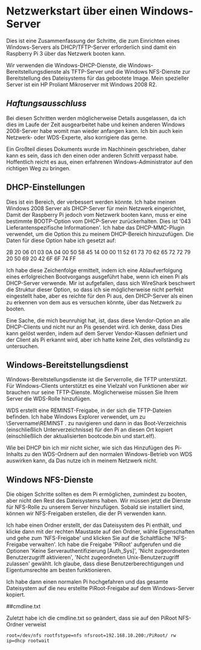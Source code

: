 # Netzwerkstart über einen Windows-Server

Dies ist eine Zusammenfassung der Schritte, die zum Einrichten eines Windows-Servers als DHCP/TFTP-Server erforderlich sind
damit ein Raspberry Pi 3 über das Netzwerk booten kann.

Wir verwenden die Windows-DHCP-Dienste, die Windows-Bereitstellungsdienste als TFTP-Server und die Windows
NFS-Dienste zur Bereitstellung des Dateisystems für das gebootete Image. Mein spezieller Server ist ein HP Proliant
Mikroserver mit Windows 2008 R2.

## _Haftungsausschluss_

Bei diesen Schritten werden möglicherweise Details ausgelassen, da ich dies im Laufe der Zeit ausgearbeitet habe und keinen anderen Windows 2008-Server habe
womit man wieder anfangen kann. Ich bin auch kein Netzwerk- oder WDS-Experte, also korrigiere das gerne.

Ein Großteil dieses Dokuments wurde im Nachhinein geschrieben, daher kann es sein, dass ich den einen oder anderen Schritt verpasst habe. Hoffentlich reicht es aus, einen erfahrenen Windows-Administrator auf den richtigen Weg zu bringen.


## DHCP-Einstellungen

Dies ist ein Bereich, der verbessert werden könnte. Ich habe meinen Windows 2008 Server als DHCP-Server für mein Netzwerk eingerichtet,
Damit der Raspberry Pi jedoch vom Netzwerk booten kann, muss er eine bestimmte BOOTP-Option vom DHCP-Server zurückerhalten.
Dies ist '043 Lieferantenspezifische Informationen'. Ich habe das DHCP-MMC-Plugin verwendet, um die Option this zu meinem DHCP-Bereich hinzuzufügen. Die Daten für diese Option habe ich gesetzt auf:

2B 20 06 01 03 0A 04 00 50 58 45 14 00 00 11 52 61 73 70 62 65 72 72 79 20 50 69 20 42 6F 6F 74 FF

Ich habe diese Zeichenfolge ermittelt, indem ich eine Ablaufverfolgung eines erfolgreichen Bootvorgangs ausgeführt habe, wenn ich einen Pi als DHCP-Server verwende. Mir ist aufgefallen, dass sich WireShark beschwert
die Struktur dieser Option, so dass ich sie möglicherweise nicht perfekt eingestellt habe, aber es reichte für den Pi aus, den DHCP-Server als einen zu erkennen
von dem aus es versuchen könnte, über das Netzwerk zu booten.

Eine Sache, die mich beunruhigt hat, ist, dass diese Vendor-Option an alle DHCP-Clients und nicht nur an Pis gesendet wird. ich denke, dass
Dies kann gelöst werden, indem auf dem Server Vendor-Klassen definiert und der Client als Pi erkannt wird, aber ich hatte keine Zeit, dies vollständig zu untersuchen.

## Windows-Bereitstellungsdienst

Windows-Bereitstellungsdienste ist die Serverrolle, die TFTP unterstützt. Für Windows-Clients unterstützt es eine Vielzahl von Funktionen
aber wir brauchen nur seine TFTP-Dienste. Möglicherweise müssen Sie Ihrem Server die WDS-Rolle hinzufügen.

WDS erstellt eine REMINST-Freigabe, in der sich die TFTP-Dateien befinden. Ich habe Windows Explorer verwendet, um zu \\Servername\REMINST . zu navigieren
und dann in das Boot-Verzeichnis (einschließlich Unterverzeichnisse) für den Pi an diesen Ort kopiert (einschließlich der aktualisierten bootcode.bin und start.elf).

Wie bei DHCP bin ich mir nicht sicher, wie sich das Hinzufügen des Pi-Inhalts zu den WDS-Ordnern auf den normalen Windows-Betrieb von WDS auswirken kann, da
Das nutze ich in meinem Netzwerk nicht.

## Windows NFS-Dienste

Die obigen Schritte sollten es dem Pi ermöglichen, zumindest zu booten, aber nicht den Rest des Dateisystems haben.
Wir müssen jetzt die Dienste für NFS-Rolle zu unserem Server hinzufügen. Sobald sie installiert sind, können wir NFS-Freigaben erstellen, die der Pi verwenden kann.

Ich habe einen Ordner erstellt, der das Dateisystem des Pi enthält, und klicke dann mit der rechten Maustaste auf den Ordner, wähle Eigenschaften und gehe zum
'NFS-Freigabe' und klicken Sie auf die Schaltfläche 'NFS-Freigabe verwalten'. Ich habe die Freigabe 'PiRoot' aufgerufen und die Optionen 'Keine Serverauthentifizierung [Auth_Sys]', 'Nicht zugeordneten Benutzerzugriff aktivieren', 'Nicht zugeordneten Unix-Benutzerzugriff zulassen' gewählt.
Ich glaube, dass diese Benutzerberechtigungen und Eigentumsrechte am besten funktionieren.

Ich habe dann einen normalen Pi hochgefahren und das gesamte Dateisystem auf die neu erstellte PiRoot-Freigabe auf dem Windows-Server kopiert.

##cmdline.txt

Zuletzt habe ich die cmdline.txt so geändert, dass sie auf den PiRoot NFS-Ordner verweist

    root=/dev/nfs rootfstype=nfs nfsroot=192.168.10.200:/PiRoot/ rw ip=dhcp rootwait

